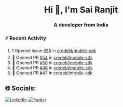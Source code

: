 <h1 align="center">Hi 👋, I'm Sai Ranjit</h1>
<h3 align="center">A developer from India</h3>

### :zap: Recent Activity

<!--START_SECTION:activity-->
1. ❗ Opened issue [#55](https://github.com/credebl/mobile-sdk/issues/55) in [credebl/mobile-sdk](https://github.com/credebl/mobile-sdk)
2. 💪 Opened PR [#54](https://github.com/credebl/mobile-sdk/pull/54) in [credebl/mobile-sdk](https://github.com/credebl/mobile-sdk)
3. 💪 Opened PR [#50](https://github.com/credebl/mobile-sdk/pull/50) in [credebl/mobile-sdk](https://github.com/credebl/mobile-sdk)
4. 💪 Opened PR [#48](https://github.com/credebl/mobile-sdk/pull/48) in [credebl/mobile-sdk](https://github.com/credebl/mobile-sdk)
5. 💪 Opened PR [#47](https://github.com/credebl/mobile-sdk/pull/47) in [credebl/mobile-sdk](https://github.com/credebl/mobile-sdk)
<!--END_SECTION:activity-->

## 🌐 Socials:
[![LinkedIn](https://img.shields.io/badge/LinkedIn-%230077B5.svg?logo=linkedin&logoColor=white)](https://linkedin.com/in/sairanjit) [![Twitter](https://img.shields.io/badge/Twitter-%231DA1F2.svg?logo=Twitter&logoColor=white)](https://twitter.com/sairanjit_) 
